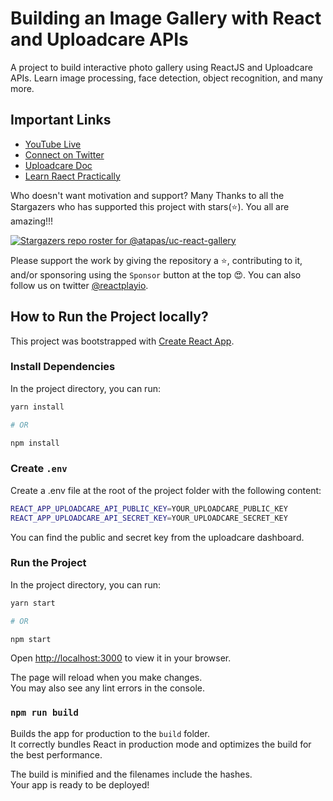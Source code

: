 # Building an Image Gallery with React and Uploadcare APIs

A project to build interactive photo gallery using ReactJS and Uploadcare APIs. Learn image processing, face detection, object recognition, and many more.

## Important Links

- [YouTube Live](https://www.youtube.com/watch?v=2VXBp9LzZc8)
- [Connect on Twitter](https://twitter.com/tapasadhikary)
- [Uploadcare Doc](https://uploadcare.com/docs/)
- [Learn Raect Practically](https://www.youtube.com/watch?v=ODKIxaSMgpU&list=PLIJrr73KDmRyrDnDFy-hHvQ24rRjz6e_J)

Who doesn't want motivation and support? Many Thanks to all the Stargazers who has supported this project with stars(⭐). You all are amazing!!!

[![Stargazers repo roster for @atapas/uc-react-gallery](https://reporoster.com/stars/atapas/uc-react-gallery)](https://github.com/atapas/uc-react-gallery/stargazers)

Please support the work by giving the repository a ⭐, contributing to it, and/or sponsoring using the `Sponsor` button at the top 😍. You can also follow us on twitter [@reactplayio](https://twitter.com/reactplayio).

## How to Run the Project locally?

This project was bootstrapped with [Create React App](https://github.com/facebook/create-react-app).

### Install Dependencies

In the project directory, you can run:

```bash
yarn install

# OR

npm install
```

### Create `.env`
Create a .env file at the root of the project folder with the following content:

```bash
REACT_APP_UPLOADCARE_API_PUBLIC_KEY=YOUR_UPLOADCARE_PUBLIC_KEY
REACT_APP_UPLOADCARE_API_SECRET_KEY=YOUR_UPLOADCARE_SECRET_KEY
```
You can find the public and secret key from the uploadcare dashboard.

### Run the Project

In the project directory, you can run:

```bash
yarn start

# OR

npm start
```

Open [http://localhost:3000](http://localhost:3000) to view it in your browser.

The page will reload when you make changes.\
You may also see any lint errors in the console.

### `npm run build`

Builds the app for production to the `build` folder.\
It correctly bundles React in production mode and optimizes the build for the best performance.

The build is minified and the filenames include the hashes.\
Your app is ready to be deployed!
